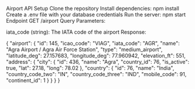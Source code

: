 Airport API
Setup
Clone the repository
Install dependencies: npm install
Create a .env file with your database credentials
Run the server: npm start
Endpoint
GET /airport
Query Parameters:

iata_code (string): The IATA code of the airport
Response:

{
  "airport": {
    "id": 145,
    "icao_code": "VIAG",
    "iata_code": "AGR",
    "name": "Agra Airport / Agra Air Force Station",
    "type": "medium_airport",
    "latitude_deg": 27.157683,
    "longitude_deg": 77.960942,
    "elevation_ft": 551,
    "address": {
      "city": {
        "id": 436,
        "name": "Agra",
        "country_id": 76,
        "is_active": true,
        "lat": 27.18,
        "long": 78.02
      },
      "country": {
        "id": 76,
        "name": "India",
        "country_code_two": "IN",
        "country_code_three": "IND",
        "mobile_code": 91,
        "continent_id": 1
      }
    }
  }
}
